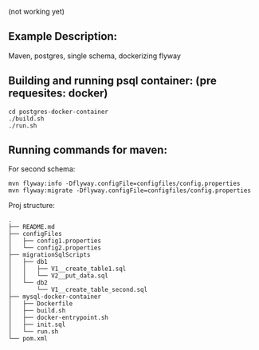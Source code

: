 (not working yet)

## Example Description:
Maven, postgres, single schema, dockerizing flyway



## Building and running psql container: (pre requesites: docker)
```
cd postgres-docker-container
./build.sh
./run.sh
```


## Running commands for maven:


For second schema:
```
mvn flyway:info -Dflyway.configFile=configfiles/config.properties
mvn flyway:migrate -Dflyway.configFile=configfiles/config.properties
```

Proj structure:
```
.
├── README.md
├── configFiles
│   ├── config1.properties
│   └── config2.properties
├── migrationSqlScripts
│   ├── db1
│   │   ├── V1__create_table1.sql
│   │   └── V2__put_data.sql
│   └── db2
│       └── V1__create_table_second.sql
├── mysql-docker-container
│   ├── Dockerfile
│   ├── build.sh
│   ├── docker-entrypoint.sh
│   ├── init.sql
│   └── run.sh
└── pom.xml
```